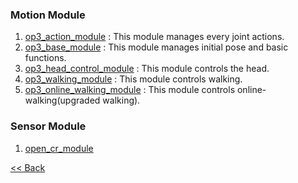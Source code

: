 ### Motion Module
1. [op3_action_module] : This module manages every joint actions.  
2. [op3_base_module] : This module manages initial pose and basic functions.  
3. [op3_head_control_module] : This module controls the head.  
4. [op3_walking_module] : This module controls walking.  
5. [op3_online_walking_module] : This module controls online-walking(upgraded walking).

### Sensor Module
 1. [open_cr_module]

[&lt;&lt; Back](OP3-User's-Guide.md)

[op3_action_module]:[op3_action_module.md]
[op3_base_module]:[op3_base_module.md]
[op3_head_control_module]:[op3_head_control_module.md]
[op3_walking_module]:[op3_walking_module.md]
[op3_online_walking_module]:[op3_online_walking_module.md]

[open_cr_module]:[open_cr_module.md]
